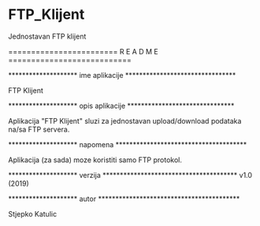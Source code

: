 # FTP_Klijent
Jednostavan FTP klijent

========================  R E A D   M E  ===========================

******************** ime aplikacije ********************************

FTP Klijent


******************** opis aplikacije *******************************

Aplikacija "FTP Klijent" sluzi za jednostavan upload/download podataka na/sa FTP servera.


******************** napomena **************************************

Aplikacija (za sada) moze koristiti samo FTP protokol.


******************** verzija ***************************************
v1.0 (2019)


******************** autor *****************************************

Stjepko Katulic
